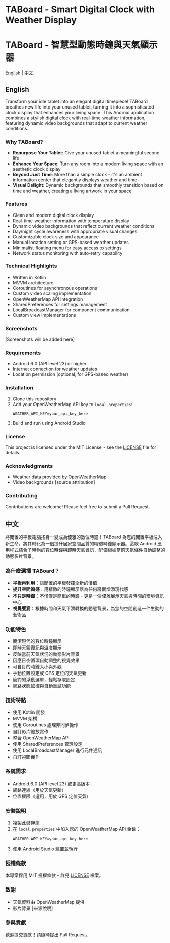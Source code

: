 # TABoard - Smart Digital Clock with Weather Display
# TABoard - 智慧型動態時鐘與天氣顯示器

[English](#english) | [中文](#中文)

## English

Transform your idle tablet into an elegant digital timepiece! TABoard breathes new life into your unused tablet, turning it into a sophisticated clock display that enhances your living space. This Android application combines a stylish digital clock with real-time weather information, featuring dynamic video backgrounds that adapt to current weather conditions.

### Why TABoard?

- **Repurpose Your Tablet**: Give your unused tablet a meaningful second life
- **Enhance Your Space**: Turn any room into a modern living space with an aesthetic clock display
- **Beyond Just Time**: More than a simple clock - it's an ambient information center that elegantly displays weather and time
- **Visual Delight**: Dynamic backgrounds that smoothly transition based on time and weather, creating a living artwork in your space

### Features

- Clean and modern digital clock display
- Real-time weather information with temperature display
- Dynamic video backgrounds that reflect current weather conditions
- Day/night cycle awareness with appropriate visual changes
- Customizable clock size and appearance
- Manual location setting or GPS-based weather updates
- Minimalist floating menu for easy access to settings
- Network status monitoring with auto-retry capability

### Technical Highlights

- Written in Kotlin
- MVVM architecture
- Coroutines for asynchronous operations
- Custom video scaling implementation
- OpenWeatherMap API integration
- SharedPreferences for settings management
- LocalBroadcastManager for component communication
- Custom view implementations

### Screenshots

[Screenshots will be added here]

### Requirements

- Android 6.0 (API level 23) or higher
- Internet connection for weather updates
- Location permission (optional, for GPS-based weather)

### Installation

1. Clone this repository
2. Add your OpenWeatherMap API key to `local.properties`:
   ```
   WEATHER_API_KEY=your_api_key_here
   ```
3. Build and run using Android Studio

### License

This project is licensed under the MIT License - see the [LICENSE](LICENSE) file for details.

### Acknowledgments

- Weather data provided by OpenWeatherMap
- Video backgrounds [source attribution]

### Contributing

Contributions are welcome! Please feel free to submit a Pull Request.

## 中文

將閒置的平板電腦搖身一變成為優雅的數位時鐘！TABoard 為您的閒置平板注入新生命，將其轉化為一個提升居家空間品質的精緻時鐘顯示器。這款 Android 應用程式結合了時尚的數位時鐘與即時天氣資訊，配備根據當前天氣條件自動調整的動態影片背景。

### 為什麼選擇 TABoard？

- **平板再利用**：讓閒置的平板發揮全新的價值
- **提升空間質感**：用精緻的時鐘顯示器為任何房間增添現代感
- **不只是時鐘**：不僅僅是簡單的時鐘 - 更是一個優雅展示天氣與時間的環境資訊中心
- **視覺饗宴**：根據時間和天氣平滑轉換的動態背景，為您的空間創造一件生動的藝術品

### 功能特色

- 簡潔現代的數位時鐘顯示
- 即時天氣資訊與溫度顯示
- 反映當前天氣狀況的動態影片背景
- 因應日夜循環自動調整的視覺效果
- 可自訂的時鐘大小與外觀
- 手動位置設定或 GPS 定位的天氣更新
- 簡約的浮動選單，輕鬆存取設定
- 網路狀態監控與自動重試功能

### 技術特點

- 使用 Kotlin 開發
- MVVM 架構
- 使用 Coroutines 處理非同步操作
- 自訂影片縮放實作
- 整合 OpenWeatherMap API
- 使用 SharedPreferences 管理設定
- 使用 LocalBroadcastManager 進行元件通訊
- 自訂視圖實作

### 系統需求

- Android 6.0 (API level 23) 或更高版本
- 網路連線（用於天氣更新）
- 位置權限（選用，用於 GPS 定位天氣）

### 安裝說明

1. 複製此儲存庫
2. 在 `local.properties` 中加入您的 OpenWeatherMap API 金鑰：
   ```
   WEATHER_API_KEY=your_api_key_here
   ```
3. 使用 Android Studio 建置並執行

### 授權條款

本專案採用 MIT 授權條款 - 詳見 [LICENSE](LICENSE) 檔案。

### 致謝

- 天氣資料由 OpenWeatherMap 提供
- 影片背景 [來源說明]

### 參與貢獻

歡迎提交貢獻！請隨時提出 Pull Request。 